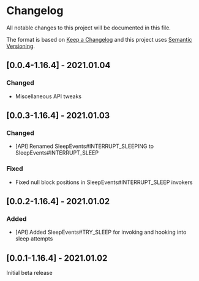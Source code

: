 # Changelog
All notable changes to this project will be documented in this file.

The format is based on [Keep a Changelog](http://keepachangelog.com/en/1.0.0/) and this project uses
[Semantic Versioning](http://semver.org/spec/v2.0.0.html).

## [0.0.4-1.16.4] - 2021.01.04
### Changed
- Miscellaneous API tweaks

## [0.0.3-1.16.4] - 2021.01.03
### Changed
- [API] Renamed SleepEvents#INTERRUPT_SLEEPING to SleepEvents#INTERRUPT_SLEEP
### Fixed
- Fixed null block positions in SleepEvents#INTERRUPT_SLEEP invokers

## [0.0.2-1.16.4] - 2021.01.02
### Added
- [API] Added SleepEvents#TRY_SLEEP for invoking and hooking into sleep attempts

## [0.0.1-1.16.4] - 2021.01.02
Initial beta release